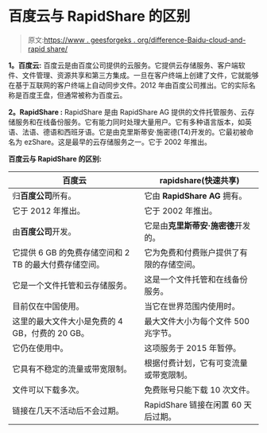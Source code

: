 # 百度云与 RapidShare 的区别

> 原文:[https://www . geesforgeks . org/difference-Baidu-cloud-and-rapid share/](https://www.geeksforgeeks.org/difference-between-baidu-cloud-and-rapidshare/)

**1。百度云:**
百度云是由百度公司提供的云服务。它提供云存储服务、客户端软件、文件管理、资源共享和第三方集成。一旦在客户终端上创建了文件，它就能够在基于互联网的客户终端上自动同步文件。2012 年由百度公司推出。它的实际名称是百度王盘，但通常被称为百度云。

**2。RapidShare :**
RapidShare 是由 RapidShare AG 提供的文件托管服务、云存储服务和在线备份服务。它有能力同时处理大量用户。它有多种语言版本，如英语、法语、德语和西班牙语。它是由克里斯蒂安·施密德(T4)开发的。它最初被命名为 ezShare。这是最早的云存储服务之一。它于 2002 年推出。

**百度云与 RapidShare 的区别:**

<center>

| 百度云 | rapidshare(快速共享) |
| --- | --- |
| 归**百度公司**所有。 | 它由 **RapidShare AG** 拥有。 |
| 它于 2012 年推出。 | 它于 2002 年推出。 |
| 由**百度公司**开发。 | 它是由**克里斯蒂安·施密德**开发的。 |
| 它提供 6 GB 的免费存储空间和 2 TB 的最大付费存储空间。 | 它为免费和付费账户提供了有限的存储空间。 |
| 它是一个文件托管和云存储服务。 | 这是一个文件托管和在线备份服务。 |
| 目前仅在中国使用。 | 当它在世界范围内使用时。 |
| 这里的最大文件大小是免费的 4 GB，付费的 20 GB。 | 最大文件大小为每个文件 500 兆字节。 |
| 它仍在使用中。 | 这项服务于 2015 年暂停。 |
| 它具有不稳定的流量或带宽限制。 | 根据付费计划，它有可变流量或带宽限制。 |
| 文件可以下载多次。 | 免费账号只能下载 10 次文件。 |
| 链接在几天不活动后不会过期。 | RapidShare 链接在闲置 60 天后过期。 |

</center>